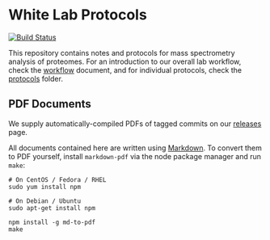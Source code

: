 # White Lab Protocols

[![Build Status](https://img.shields.io/travis/white-lab/protocols.svg)](https://travis-ci.org/white-lab/protocols)


This repository contains notes and protocols for mass spectrometry analysis of
proteomes. For an introduction to our overall lab workflow, check the
[workflow](mass_spec/proteomics_workflow.md) document, and for individual protocols, check
the [protocols](protocols) folder.

## PDF Documents

We supply automatically-compiled PDFs of tagged commits on our
[releases](https://github.com/white-lab/protocols/releases) page.

All documents contained here are written using
[Markdown](https://daringfireball.net/projects/markdown/). To convert them to
PDF yourself, install `markdown-pdf` via the node package manager and run
`make`:

```
# On CentOS / Fedora / RHEL
sudo yum install npm

# On Debian / Ubuntu
sudo apt-get install npm

npm install -g md-to-pdf
make
```
